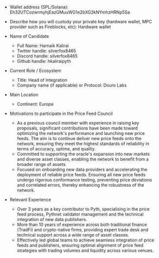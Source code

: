 - Wallet address (SPL/Solana):
Eh32UTCozwrmyhjEazGMuuWG1e2bXG2kNYmhzHRNp5Sa

- Describe how you will custody your private key (hardware wallet, MPC provider such as Fireblocks, etc):
Hardware wallet

- Name of Candidate
  - Full Name: Harnaik Kalirai
  - Twitter handle: silverfox8465
  - Discord handle: silverfox8465
  - Github handle: hkaliraipyth

- Current Role / Ecosystem
  - Title: Head of Integration
  - Company name (if applicable) or Protocol: Douro Labs

- Main Location
  - Continent: Europe

- Motivations to participate in the Price Feed Council
  - As a previous council member with experience in raising key proposals, significant contributions have been made toward optimizing the network's performance and launching new price feeds. The aim is to continue deliver new price feeds onto the network, ensuring they meet the highest standards of reliability in terms of accuracy, uptime, and quality.
  - Committed to supporting the oracle's expansion into new markets and diverse asset classes, enabling the network to benefit from a broader range of assets.
  - Focused on onboarding new data providers and accelerating the deployment of reliable price feeds. Ensuring all new price feeds undergo rigorous conformance testing, preventing price deviations and correlated errors, thereby enhancing the robustness of the network.

- Relevant Experience
  - Over 3 years as a key contributor to Pyth, specialising in the price feed process, Pythnet validator management and the technical integration of new data publishers.
  - More than 10 years of experience across both traditional finance (TradFi) and crypto-native firms, providing expert trade desk and technical support across a wide range of asset classes.
  - Effectively led global teams to achieve seamless integration of price feeds and publishers, ensuring optimal alignment of price feed strategies with trading volumes and liquidity across various venues.
